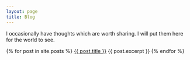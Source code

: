 ```yaml
---
layout: page
title: Blog
---
```


I occasionally have thoughts which are worth sharing. I will put them here for the world to see.

{% for post in site.posts %}
  [{{ post.title }}]({{post.url}})
  {{ post.excerpt }}
{% endfor %}